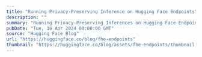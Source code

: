 ```yaml
---
title: "Running Privacy-Preserving Inference on Hugging Face Endpoints"
description: ""
summary: "Running Privacy-Preserving Inferences on Hugging Face Endpoints This is a guest blog post by the Zam..."
pubDate: "Tue, 16 Apr 2024 00:00:00 GMT"
source: "Hugging Face Blog"
url: "https://huggingface.co/blog/fhe-endpoints"
thumbnail: "https://huggingface.co/blog/assets/fhe-endpoints/thumbnail.png"
---
```


